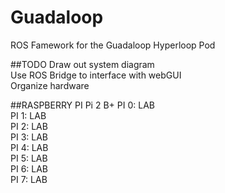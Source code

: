 # Guadaloop
ROS Famework for the Guadaloop Hyperloop Pod

##TODO
Draw out system diagram<br>
Use ROS Bridge to interface with webGUI<br>
Organize hardware<br>

##RASPBERRY PI
Pi 2 B+
PI 0: LAB<br>
PI 1: LAB<br>
PI 2: LAB<br>
PI 3: LAB<br>
PI 4: LAB<br>
PI 5: LAB<br>
PI 6: LAB<br>
PI 7: LAB<br>
